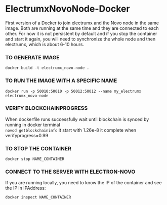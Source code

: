 # ElectrumxNovoNode-Docker

First version of a Docker to join electrumx and the Novo node in the same image. Both are running at the same time and they are connected to each other. For now it is not persistent by default and if you stop the container and start it again, you will need to synchronize the whole node and then electrumx, which is about 6-10 hours.

### TO GENERATE IMAGE

```docker build -t electrumx_novo-node .```

### TO RUN THE IMAGE WITH A SPECIFIC NAME

```docker run -p 50010:50010 -p 50012:50012 --name my_electrumx electrumx_novo-node```

### VERIFY BLOCKCHAINPROGRESS 
When dockerfile runs successfully wait until blockchain is synced  by running in docker terminal  
``` novod getblockchaininfo ```
it start with 1.26e-8  it complete when verifyprogress=0.99

### TO STOP THE CONTAINER

```docker stop NAME_CONTAINER```

### CONNECT TO THE SERVER WITH ELECTRON-NOVO
If you are running locally, you need to know the IP of the container and see the IP in IPAddress:

```docker inspect NAME_CONTAINER```

